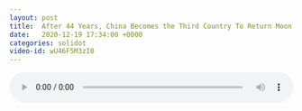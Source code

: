 ```yaml
---
layout: post
title:  After 44 Years, China Becomes the Third Country To Return Moon Samples To Earth
date:   2020-12-19 17:34:00 +0000
categories: solidot
video-id: wU46F5M3zI0
---
```


<audio src="/assets/7be9d867a3076dd234fb66485e074442.mp3" style="width: 100%;" controls></audio>

